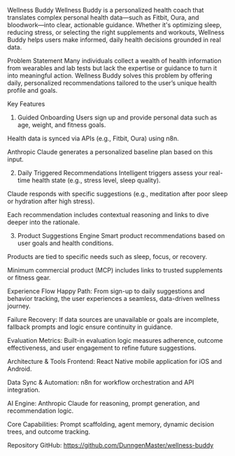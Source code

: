 Wellness Buddy
Wellness Buddy is a personalized health coach that translates complex personal health data—such as Fitbit, Oura, and bloodwork—into clear, actionable guidance. Whether it's optimizing sleep, reducing stress, or selecting the right supplements and workouts, Wellness Buddy helps users make informed, daily health decisions grounded in real data.

Problem Statement
Many individuals collect a wealth of health information from wearables and lab tests but lack the expertise or guidance to turn it into meaningful action. Wellness Buddy solves this problem by offering daily, personalized recommendations tailored to the user’s unique health profile and goals.

Key Features
1. Guided Onboarding
Users sign up and provide personal data such as age, weight, and fitness goals.

Health data is synced via APIs (e.g., Fitbit, Oura) using n8n.

Anthropic Claude generates a personalized baseline plan based on this input.

2. Daily Triggered Recommendations
Intelligent triggers assess your real-time health state (e.g., stress level, sleep quality).

Claude responds with specific suggestions (e.g., meditation after poor sleep or hydration after high stress).

Each recommendation includes contextual reasoning and links to dive deeper into the rationale.

3. Product Suggestions Engine
Smart product recommendations based on user goals and health conditions.

Products are tied to specific needs such as sleep, focus, or recovery.

Minimum commercial product (MCP) includes links to trusted supplements or fitness gear.

Experience Flow
Happy Path: From sign-up to daily suggestions and behavior tracking, the user experiences a seamless, data-driven wellness journey.

Failure Recovery: If data sources are unavailable or goals are incomplete, fallback prompts and logic ensure continuity in guidance.

Evaluation Metrics: Built-in evaluation logic measures adherence, outcome effectiveness, and user engagement to refine future suggestions.

Architecture & Tools
Frontend: React Native mobile application for iOS and Android.

Data Sync & Automation: n8n for workflow orchestration and API integration.

AI Engine: Anthropic Claude for reasoning, prompt generation, and recommendation logic.

Core Capabilities: Prompt scaffolding, agent memory, dynamic decision trees, and outcome tracking.

Repository
GitHub: https://github.com/DunngenMaster/wellness-buddy

